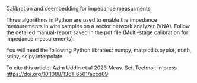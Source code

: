 Calibration and deembedding for impedance measurments

Three algorithms in Python are used to enable the impedance measurements in wire samples on a vector network analyzer (VNA). Follow the detailed manual-report saved in the pdf file (Multi-stage calibration for impedance measurements).

You will need the following Python libraries: numpy, matplotlib.pyplot, math, scipy, scipy.interpolate

To cite this article: Azim Uddin et al 2023 Meas. Sci. Technol. in press https://doi.org/10.1088/1361-6501/accd09  
